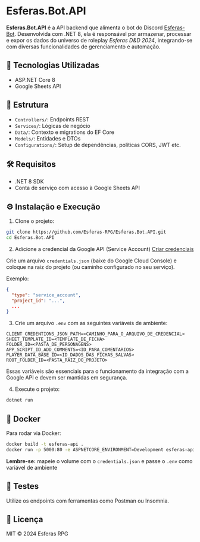 # Esferas.Bot.API

**Esferas.Bot.API** é a API backend que alimenta o bot do Discord [Esferas-Bot](https://github.com/Esferas-RPG/Esferas-Bot). Desenvolvida com .NET 8, ela é responsável por armazenar, processar e expor os dados do universo de roleplay *Esferas D\&D 2024*, integrando-se com diversas funcionalidades de gerenciamento e automação.

## 🚀 Tecnologias Utilizadas

* ASP.NET Core 8
* Google Sheets API

## 📁 Estrutura

* `Controllers/`: Endpoints REST
* `Services/`: Lógicas de negócio
* `Data/`: Contexto e migrations do EF Core
* `Models/`: Entidades e DTOs
* `Configurations/`: Setup de dependências, políticas CORS, JWT etc.

## 🛠️ Requisitos

* .NET 8 SDK
* Conta de serviço com acesso à Google Sheets API

## ⚙️ Instalação e Execução

1. Clone o projeto:

```bash
git clone https://github.com/Esferas-RPG/Esferas.Bot.API.git
cd Esferas.Bot.API
```

2. Adicione a credencial da Google API (Service Account) [Criar credenciais](https://developers-google-com.translate.goog/workspace/guides/create-credentials?_x_tr_sl=en&_x_tr_tl=pt&_x_tr_hl=pt&_x_tr_pto=tc)
   
Crie um arquivo `credentials.json` (baixe do Google Cloud Console) e coloque na raiz do projeto (ou caminho configurado no seu serviço).

Exemplo:

```json
{
  "type": "service_account",
  "project_id": "...",
  ...
}
```

3. Crie um arquivo `.env` com as seguintes variáveis de ambiente:

```env
CLIENT_CREDENTIONS_JSON_PATH=<CAMINHO_PARA_O_ARQUIVO_DE_CREDENCIAL>
SHEET_TEMPLATE_ID=<TEMPLATE_DE_FICHA>
FOLDER_ID=<PASTA_DE_PERSONAGENS>
APP_SCRIPT_ID_ADD_COMMENTS=<ID_PARA_COMENTARIOS>
PLAYER_DATA_BASE_ID=<ID_DADOS_DAS_FICHAS_SALVAS>
ROOT_FOLDER_ID=<PASTA_RAIZ_DO_PROJETO>
```

Essas variáveis são essenciais para o funcionamento da integração com a Google API e devem ser mantidas em segurança.

4. Execute o projeto:

```bash
dotnet run
```

## 🐳 Docker

Para rodar via Docker:

```bash
docker build -t esferas-api .
docker run -p 5000:80 -e ASPNETCORE_ENVIRONMENT=Development esferas-api
```

**Lembre-se:** mapeie o volume com o `credentials.json` e passe o `.env` como variável de ambiente

## 🧪 Testes

Utilize os endpoints com ferramentas como Postman ou Insomnia.

## 📄 Licença

MIT © 2024 Esferas RPG
